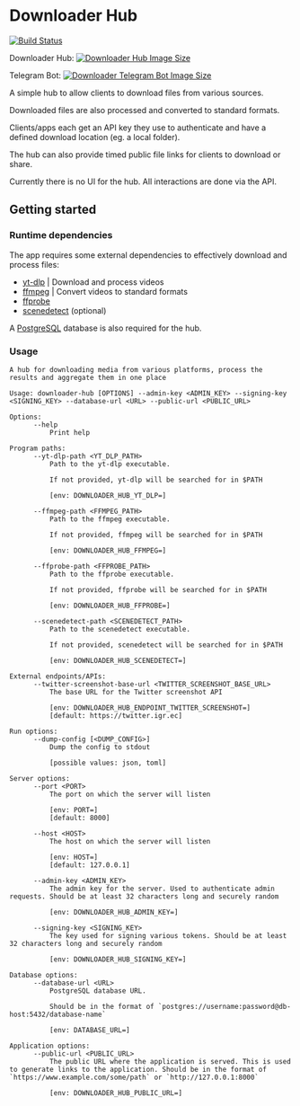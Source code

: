 # Downloader Hub

[![Build Status](https://drone.allypost.net/api/badges/Allypost/downloader-hub/status.svg)](https://drone.allypost.net/Allypost/downloader-hub)

Downloader Hub: [![Downloader Hub Image Size](https://img.shields.io/docker/image-size/allypost/downloader-hub)](https://hub.docker.com/r/allypost/downloader-hub)

Telegram Bot: [![Downloader Telegram Bot Image Size](https://img.shields.io/docker/image-size/allypost/downloader-telegram-bot)](https://hub.docker.com/r/allypost/downloader-telegram-bot)


A simple hub to allow clients to download files from various sources.

Downloaded files are also processed and converted to standard formats.

Clients/apps each get an API key they use to authenticate and have a defined download location (eg. a local folder).

The hub can also provide timed public file links for clients to download or share.

Currently there is no UI for the hub. All interactions are done via the API.

## Getting started

### Runtime dependencies

The app requires some external dependencies to effectively download and process files:

- [yt-dlp](https://github.com/yt-dlp/yt-dlp) | Download and process videos
- [ffmpeg](https://ffmpeg.org/) | Convert videos to standard formats
- [ffprobe](https://ffmpeg.org/ffprobe.html)
- [scenedetect](https://scenedetect.com) (optional)

A [PostgreSQL](https://www.postgresql.org/) database is also required for the hub.

### Usage

```text
A hub for downloading media from various platforms, process the results and aggregate them in one place

Usage: downloader-hub [OPTIONS] --admin-key <ADMIN_KEY> --signing-key <SIGNING_KEY> --database-url <URL> --public-url <PUBLIC_URL>

Options:
      --help
          Print help

Program paths:
      --yt-dlp-path <YT_DLP_PATH>
          Path to the yt-dlp executable.
          
          If not provided, yt-dlp will be searched for in $PATH
          
          [env: DOWNLOADER_HUB_YT_DLP=]

      --ffmpeg-path <FFMPEG_PATH>
          Path to the ffmpeg executable.
          
          If not provided, ffmpeg will be searched for in $PATH
          
          [env: DOWNLOADER_HUB_FFMPEG=]

      --ffprobe-path <FFPROBE_PATH>
          Path to the ffprobe executable.
          
          If not provided, ffprobe will be searched for in $PATH
          
          [env: DOWNLOADER_HUB_FFPROBE=]

      --scenedetect-path <SCENEDETECT_PATH>
          Path to the scenedetect executable.
          
          If not provided, scenedetect will be searched for in $PATH
          
          [env: DOWNLOADER_HUB_SCENEDETECT=]

External endpoints/APIs:
      --twitter-screenshot-base-url <TWITTER_SCREENSHOT_BASE_URL>
          The base URL for the Twitter screenshot API
          
          [env: DOWNLOADER_HUB_ENDPOINT_TWITTER_SCREENSHOT=]
          [default: https://twitter.igr.ec]

Run options:
      --dump-config [<DUMP_CONFIG>]
          Dump the config to stdout
          
          [possible values: json, toml]

Server options:
      --port <PORT>
          The port on which the server will listen
          
          [env: PORT=]
          [default: 8000]

      --host <HOST>
          The host on which the server will listen
          
          [env: HOST=]
          [default: 127.0.0.1]

      --admin-key <ADMIN_KEY>
          The admin key for the server. Used to authenticate admin requests. Should be at least 32 characters long and securely random
          
          [env: DOWNLOADER_HUB_ADMIN_KEY=]

      --signing-key <SIGNING_KEY>
          The key used for signing various tokens. Should be at least 32 characters long and securely random
          
          [env: DOWNLOADER_HUB_SIGNING_KEY=]

Database options:
      --database-url <URL>
          PostgreSQL database URL.
          
          Should be in the format of `postgres://username:password@db-host:5432/database-name`
          
          [env: DATABASE_URL=]

Application options:
      --public-url <PUBLIC_URL>
          The public URL where the application is served. This is used to generate links to the application. Should be in the format of `https://www.example.com/some/path` or `http://127.0.0.1:8000`
          
          [env: DOWNLOADER_HUB_PUBLIC_URL=]
```

